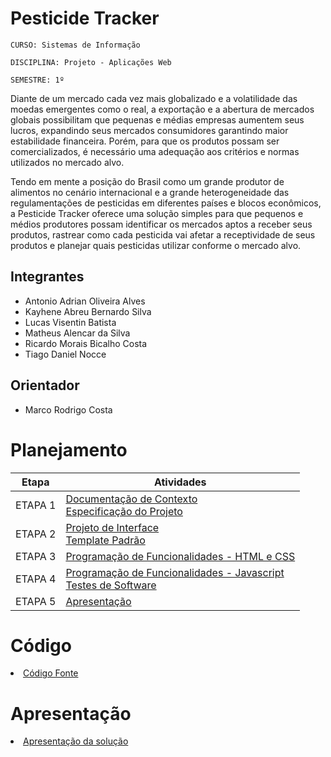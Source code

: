 # Pesticide Tracker

`CURSO: Sistemas de Informação`

`DISCIPLINA: Projeto - Aplicações Web`

`SEMESTRE: 1º`

<!-- Em face de um mercado global cada vez mais integrado e a desvalorização do real, possibilitasse que pequenas e médias empresas encarem a exportação como uma maneira segura de aumentar seus lucros, expandirem seus mercados consumidores e minimizarem as inseguras decorrentes de flutuações no mercado local. Porém, para que os produtos possam ser comercializados, é necessário haver uma adequação aos critérios e normas utilizados no mercado alvo.-->
Diante de um mercado cada vez mais globalizado e a volatilidade das moedas emergentes como o real, a exportação e a abertura de mercados globais possibilitam que pequenas e médias empresas aumentem seus lucros, expandindo seus mercados consumidores garantindo maior estabilidade financeira. Porém, para que os produtos possam ser comercializados, é necessário uma adequação aos critérios e normas utilizados no mercado alvo.

Tendo em mente a posição do Brasil como um grande produtor de alimentos no cenário internacional e a grande heterogeneidade das regulamentações de pesticidas em diferentes países e blocos econômicos, a Pesticide Tracker oferece uma solução simples para que pequenos e médios produtores possam identificar os mercados aptos a receber seus produtos, rastrear como cada pesticida vai afetar a receptividade de seus produtos e planejar quais pesticidas utilizar conforme o mercado alvo.

## Integrantes

* Antonio Adrian Oliveira Alves
* Kayhene Abreu Bernardo Silva
* Lucas Visentin Batista
* Matheus Alencar da Silva
* Ricardo Morais Bicalho Costa
* Tiago Daniel Nocce


## Orientador

* Marco Rodrigo Costa

# Planejamento

| Etapa         | Atividades |
|  :----:   | ----------- |
| ETAPA 1         |[Documentação de Contexto](docs/context.md) <br> [Especificação do Projeto](docs/especification.md) |
| ETAPA 2         |[Projeto de Interface](docs/interface.md) <br> [Template Padrão](docs/template.md) |
| ETAPA 3         |[Programação de Funcionalidades - HTML e CSS](docs/development.md) |
| ETAPA 4        |[Programação de Funcionalidades - Javascript](docs/development.md) <br> [Testes de Software ](docs/tests.md) |
| ETAPA 5         | [Apresentação](presentation/README.md) |

# Código

<li><a href="src/README.md"> Código Fonte</a></li>

# Apresentação

<li><a href="presentation/README.md"> Apresentação da solução</a></li>
